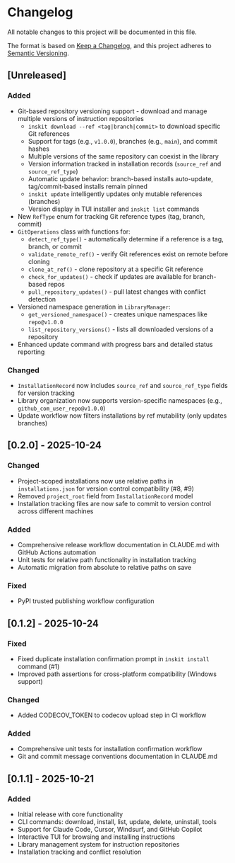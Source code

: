 # Changelog

All notable changes to this project will be documented in this file.

The format is based on [Keep a Changelog](https://keepachangelog.com/en/1.0.0/),
and this project adheres to [Semantic Versioning](https://semver.org/spec/v2.0.0.html).

## [Unreleased]

### Added
- Git-based repository versioning support - download and manage multiple versions of instruction repositories
  - `inskit download --ref <tag|branch|commit>` to download specific Git references
  - Support for tags (e.g., `v1.0.0`), branches (e.g., `main`), and commit hashes
  - Multiple versions of the same repository can coexist in the library
  - Version information tracked in installation records (`source_ref` and `source_ref_type`)
  - Automatic update behavior: branch-based installs auto-update, tag/commit-based installs remain pinned
  - `inskit update` intelligently updates only mutable references (branches)
  - Version display in TUI installer and `inskit list` commands
- New `RefType` enum for tracking Git reference types (tag, branch, commit)
- `GitOperations` class with functions for:
  - `detect_ref_type()` - automatically determine if a reference is a tag, branch, or commit
  - `validate_remote_ref()` - verify Git references exist on remote before cloning
  - `clone_at_ref()` - clone repository at a specific Git reference
  - `check_for_updates()` - check if updates are available for branch-based repos
  - `pull_repository_updates()` - pull latest changes with conflict detection
- Versioned namespace generation in `LibraryManager`:
  - `get_versioned_namespace()` - creates unique namespaces like `repo@v1.0.0`
  - `list_repository_versions()` - lists all downloaded versions of a repository
- Enhanced update command with progress bars and detailed status reporting

### Changed
- `InstallationRecord` now includes `source_ref` and `source_ref_type` fields for version tracking
- Library organization now supports version-specific namespaces (e.g., `github_com_user_repo@v1.0.0`)
- Update workflow now filters installations by ref mutability (only updates branches)

## [0.2.0] - 2025-10-24

### Changed
- Project-scoped installations now use relative paths in `installations.json` for version control compatibility (#8, #9)
- Removed `project_root` field from `InstallationRecord` model
- Installation tracking files are now safe to commit to version control across different machines

### Added
- Comprehensive release workflow documentation in CLAUDE.md with GitHub Actions automation
- Unit tests for relative path functionality in installation tracking
- Automatic migration from absolute to relative paths on save

### Fixed
- PyPI trusted publishing workflow configuration

## [0.1.2] - 2025-10-24

### Fixed
- Fixed duplicate installation confirmation prompt in `inskit install` command (#1)
- Improved path assertions for cross-platform compatibility (Windows support)

### Changed
- Added CODECOV_TOKEN to codecov upload step in CI workflow

### Added
- Comprehensive unit tests for installation confirmation workflow
- Git and commit message conventions documentation in CLAUDE.md

## [0.1.1] - 2025-10-21

### Added
- Initial release with core functionality
- CLI commands: download, install, list, update, delete, uninstall, tools
- Support for Claude Code, Cursor, Windsurf, and GitHub Copilot
- Interactive TUI for browsing and installing instructions
- Library management system for instruction repositories
- Installation tracking and conflict resolution
